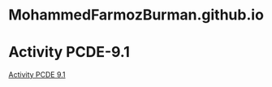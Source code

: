 # MohammedFarmozBurman.github.io

# Activity PCDE-9.1
[Activity PCDE 9.1](https://mohammedfarmozburman.github.io/PCDE-Activity-9.1/)
